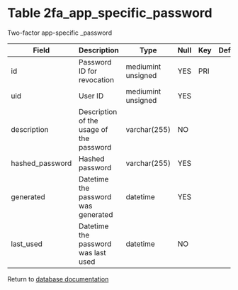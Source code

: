 Table 2fa_app_specific_password
===========
Two-factor app-specific _password

| Field | Description | Type | Null | Key | Default | Extra |
| ----- | ----------- | ---- | ---- | --- | ------- | ----- |
| id | Password ID for revocation | mediumint unsigned | YES | PRI |  | auto_increment |    
| uid | User ID | mediumint unsigned | YES |  |  |  |    
| description | Description of the usage of the password | varchar(255) | NO |  |  |  |    
| hashed_password | Hashed password | varchar(255) | YES |  |  |  |    
| generated | Datetime the password was generated | datetime | YES |  |  |  |    
| last_used | Datetime the password was last used | datetime | NO |  |  |  |    

Return to [database documentation](help/database)
